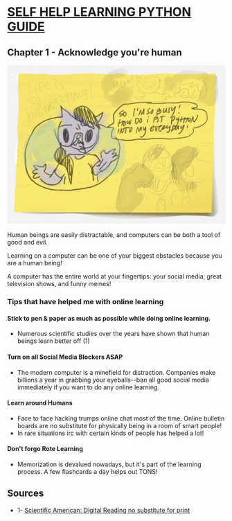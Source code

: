 # [SELF HELP LEARNING PYTHON GUIDE](../../README.md)

## Chapter 1 - Acknowledge you're human

![I'm so busy! How do I fit Python into my everyday life?](img/chapter_01_everday_01.jpg)

Human beings are easily distractable, and computers can be both a tool of good and evil. 

Learning on a computer can be one of your biggest obstacles because you are a human being!

A computer has the entire world at your fingertips: your social media, great television shows, and funny memes! 

### Tips that have helped me with online learning

#### Stick to pen & paper as much as possible while doing online learning. 

* Numerous scientific studies over the years have shown that human beings learn better off (1)

#### Turn on all Social Media Blockers ASAP

* The modern computer is a minefield for distraction. Companies make billions a year in grabbing your eyeballs--ban all good social media immediately if you want to do any online learning.

#### Learn around Humans

* Face to face hacking trumps online chat most of the time. Online bulletin boards are no substitute for physically being in a room of smart people!
*  In rare situations irc with certain kinds of people has helped a lot!

#### Don't forgo Rote Learning
* Memorization is devalued nowadays, but it's part of the learning process. A few flashcards a day helps out TONS!

## Sources

* 1- [Scientific American: Digital Reading no substitute for print](https://newrepublic.com/article/135326/digital-reading-no-substitute-print)
